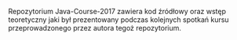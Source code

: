 Repozytorium Java-Course-2017 zawiera kod źródłowy oraz
wstęp teoretyczny jaki był prezentowany podczas
kolejnych spotkań kursu przeprowadzonego przez autora
tegoż repozytorium.
